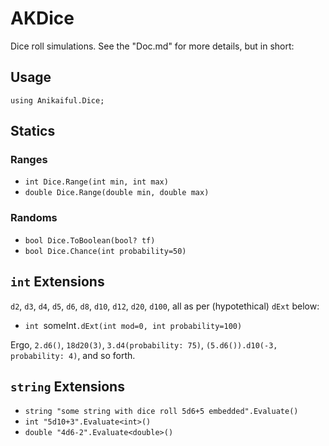 # AKDice

Dice roll simulations. See the "Doc.md" for more details, but in short:

## Usage

`using Anikaiful.Dice;`

## Statics

### Ranges
* `int Dice.Range(int min, int max)`
* `double Dice.Range(double min, double max)`

### Randoms
* `bool Dice.ToBoolean(bool? tf)`
* `bool Dice.Chance(int probability=50)`

## `int` Extensions
`d2`, `d3`, `d4`, `d5`, `d6`, `d8`, `d10`, `d12`, `d20`, `d100`, all as per (hypotethical) `dExt` below:

* `int `someInt`.dExt(int mod=0, int probability=100)`

Ergo, `2.d6()`, `18d20(3)`, `3.d4(probability: 75)`, `(5.d6()).d10(-3, probability: 4)`, and so forth.

## `string` Extensions
* `string "some string with dice roll 5d6+5 embedded".Evaluate()`
* `int "5d10+3".Evaluate<int>()`
* `double "4d6-2".Evaluate<double>()`
